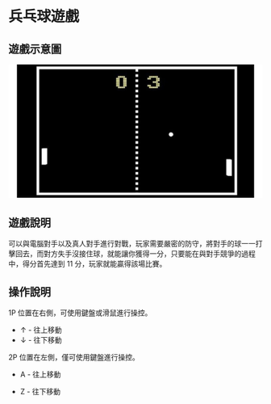 # 兵乓球遊戲

## 遊戲示意圖

![乒乓球](doc/pong-game.jpg)

## 遊戲說明

可以與電腦對手以及真人對手進行對戰，玩家需要嚴密的防守，將對手的球一一打擊回去，而對方失手沒接住球，就能讓你獲得一分，只要能在與對手競爭的過程中，得分首先達到 11 分，玩家就能贏得該場比賽。

## 操作說明

1P 位置在右側，可使用鍵盤或滑鼠進行操控。
+ ↑ - 往上移動
+ ↓ - 往下移動

2P 位置在左側，僅可使用鍵盤進行操控。
+ A - 往上移動
* Z - 往下移動
 
